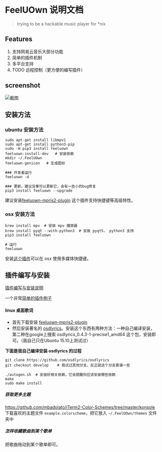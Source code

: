 # FeelUOwn 说明文档

> trying to be a hackable music player for \*nix

## Features

1. 支持网易云音乐大部分功能
2. 简单的插件机制
3. 多平台支持
4. TODO 远程控制（更方便的编写插件）

## screenshot
![截图](https://cloud.githubusercontent.com/assets/4962134/17672685/235ae556-6350-11e6-98c6-1f18051e5da1.png)

## 安装方法

### ubuntu 安装方法

```shell
sudo apt-get install libmpv1
sudo apt-get install python3-pip
sudo -H pip3 install feeluown
feeluown-install-dev   # 安装依赖
mkdir ~/.FeelUOwn
feeluown-genicon   # 生成图标

### 开发者运行
feeluown -d

### 更新，建议没事可以更新它，会有一些小的bug修复
pip3 install feeluown --upgrade
```

建议安装[feeluown-mpris2-plugin](https://github.com/cosven/feeluown-mpris2-plugin.git) 这个插件支持快捷键等高级特性。

### osx 安装方法

```shell
brew install mpv  # 安装 mpv 播放器
brew install pyqt --with-python3  # 安装 pyqt5， python3 支持
pip3 install feeluown

# 运行
feeluown
```

安装[这个插件](https://github.com/cosven/feeluown-mac-hotkey-plugin)可以在 osx 使用多媒体快捷键。


## 插件编写与安装
[插件编写与安装说明](https://github.com/cosven/FeelUOwn/issues/148)

一个非常[简单的插件例子](https://gist.github.com/cosven/7a746fa61f94a4c83cb6bf654cea6bf8)


#### linux 桌面歌词
- 首先下载安装 [feeluown-mpris2-plugin](https://github.com/cosven/feeluown-mpris2-plugin.git)
- 然后安装著名的 [osdlyrics](https://github.com/osdlyrics/osdlyrics)。安装这个东西有两种方法：一种自己编译安装，第二种在google上搜索 osdlyrics_0.4.3-1-precise1_amd64
  这个包，安装即可。（我自己只在Ubuntu 15.10上测试过）

**下面是我自己编译安装 osdlyrics 的过程**

```
git clone https://github.com/osdlyrics/osdlyrics
git checkout develop    # 我试过其他分支，反正就这个分支靠谱一些

./autogen.sh  # 安装好相关依赖，它会提醒你应该安装哪些依赖
make
sudo make install
```

##### 获取更多主题
<https://github.com/mbadolato/iTerm2-Color-Schemes/tree/master/konsole>
下载喜欢的主题文件 `example.colorscheme`，把它放入 `~/.FeelUOwn/themes` 文件夹中


##### 怎样收藏歌曲到某个歌单
把歌曲拖动到某个歌单即可。
